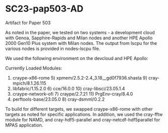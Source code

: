 # SC23-pap503-AD
Artifact for Paper 503

As noted in the paper, we tested on two systems - a development cloud with Genoa, Sapphire-Rapids and Milan nodes and another HPE Apollo 2000 Gen10 Plus system with Milan nodes. The output from lscpu for the various nodes is provided in nodes-lscpu file.

We used the following environment on the devcloud and HPE Apollo:

Currently Loaded Modules:
  1) craype-x86-rome          5) xpmem/2.5.2-2.4_3.18__gd0f7936.shasta   9) cray-mpich/8.1.26.115
  2) libfabric/1.15.2.0       6) cce/16.0.0                             10) cray-libsci/23.05.1.4
  3) craype-network-ofi       7) craype/2.7.21                          11) PrgEnv-cray/8.4.0
  4) perftools-base/23.05.0   8) cray-dsmml/0.2.2

To build for different targets, we swapped craype-x86-rome with other targets as noted for specific applications. In addition, we used the cray-fftw module for NAMD, and cray-hdf5-parallel and cray-netcdf-hdf5parallel for MPAS application.
